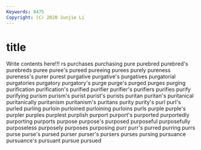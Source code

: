 ```yaml
---
Keywords: 8475
Copyright: (C) 2020 Junjie Li
---
```


# title

Write contents here!!!
rs 
purchases 
purchasing 
pure 
purebred 
purebred's
purebreds 
puree 
puree's 
pureed 
pureeing 
purees 
purely 
pureness 
pureness's 
purer
purest 
purgative 
purgative's 
purgatives 
purgatorial 
purgatories 
purgatory 
purgatory's 
purge 
purge's
purged 
purges 
purging 
purification 
purification's 
purified 
purifier 
purifier's 
purifiers 
purifies
purify 
purifying 
purism 
purism's 
purist 
purist's 
purists 
puritan 
puritan's 
puritanical
puritanically 
puritanism 
puritanism's 
puritans 
purity 
purity's 
purl 
purl's 
purled 
purling
purloin 
purloined 
purloining 
purloins 
purls 
purple 
purple's 
purpler 
purples 
purplest
purplish 
purport 
purport's 
purported 
purportedly 
purporting 
purports 
purpose 
purpose's 
purposed
purposeful 
purposefully 
purposeless 
purposely 
purposes 
purposing 
purr 
purr's 
purred 
purring
purrs 
purse 
purse's 
pursed 
purser 
purser's 
pursers 
purses 
pursing 
pursuance
pursuance's 
pursuant 
pursue 
pursued 
